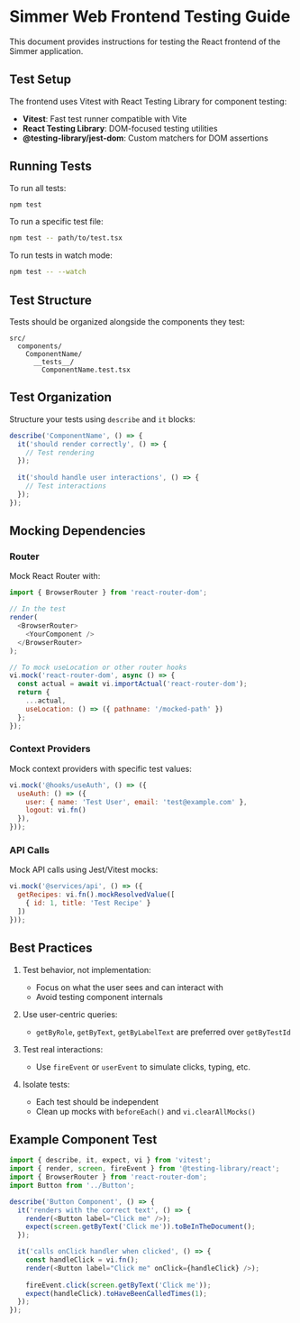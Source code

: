 # Simmer Web Frontend Testing Guide

This document provides instructions for testing the React frontend of the Simmer application.

## Test Setup

The frontend uses Vitest with React Testing Library for component testing:

- **Vitest**: Fast test runner compatible with Vite
- **React Testing Library**: DOM-focused testing utilities
- **@testing-library/jest-dom**: Custom matchers for DOM assertions

## Running Tests

To run all tests:

```bash
npm test
```

To run a specific test file:

```bash
npm test -- path/to/test.tsx
```

To run tests in watch mode:

```bash
npm test -- --watch
```

## Test Structure

Tests should be organized alongside the components they test:

```
src/
  components/
    ComponentName/
      __tests__/
        ComponentName.test.tsx
```

## Test Organization

Structure your tests using `describe` and `it` blocks:

```javascript
describe('ComponentName', () => {
  it('should render correctly', () => {
    // Test rendering
  });
  
  it('should handle user interactions', () => {
    // Test interactions
  });
});
```

## Mocking Dependencies

### Router

Mock React Router with:

```javascript
import { BrowserRouter } from 'react-router-dom';

// In the test
render(
  <BrowserRouter>
    <YourComponent />
  </BrowserRouter>
);

// To mock useLocation or other router hooks
vi.mock('react-router-dom', async () => {
  const actual = await vi.importActual('react-router-dom');
  return {
    ...actual,
    useLocation: () => ({ pathname: '/mocked-path' })
  };
});
```

### Context Providers

Mock context providers with specific test values:

```javascript
vi.mock('@hooks/useAuth', () => ({
  useAuth: () => ({
    user: { name: 'Test User', email: 'test@example.com' },
    logout: vi.fn()
  }),
}));
```

### API Calls

Mock API calls using Jest/Vitest mocks:

```javascript
vi.mock('@services/api', () => ({
  getRecipes: vi.fn().mockResolvedValue([
    { id: 1, title: 'Test Recipe' }
  ])
}));
```

## Best Practices

1. Test behavior, not implementation:
   - Focus on what the user sees and can interact with
   - Avoid testing component internals

2. Use user-centric queries:
   - `getByRole`, `getByText`, `getByLabelText` are preferred over `getByTestId`

3. Test real interactions:
   - Use `fireEvent` or `userEvent` to simulate clicks, typing, etc.

4. Isolate tests:
   - Each test should be independent
   - Clean up mocks with `beforeEach()` and `vi.clearAllMocks()`

## Example Component Test

```javascript
import { describe, it, expect, vi } from 'vitest';
import { render, screen, fireEvent } from '@testing-library/react';
import { BrowserRouter } from 'react-router-dom';
import Button from '../Button';

describe('Button Component', () => {
  it('renders with the correct text', () => {
    render(<Button label="Click me" />);
    expect(screen.getByText('Click me')).toBeInTheDocument();
  });

  it('calls onClick handler when clicked', () => {
    const handleClick = vi.fn();
    render(<Button label="Click me" onClick={handleClick} />);
    
    fireEvent.click(screen.getByText('Click me'));
    expect(handleClick).toHaveBeenCalledTimes(1);
  });
});
``` 